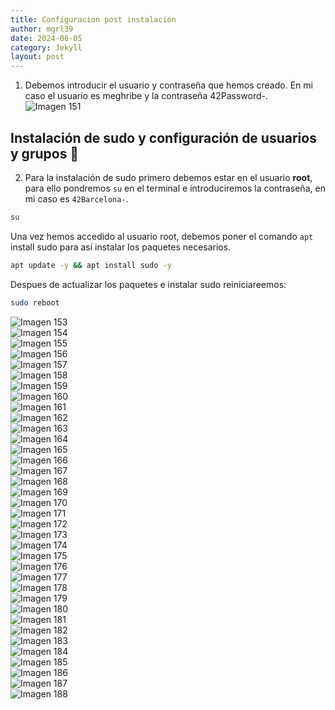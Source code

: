```yaml
---
title: Configuracion post instalacion
author: mgrl39
date: 2024-06-05
category: Jekyll
layout: post
---
```


1. Debemos introducir el usuario y contraseña que hemos creado. En mi caso el usuario es meghribe y la contraseña 42Password-.
![Imagen 151](https://raw.githubusercontent.com/mgrl39/Born2BeRoot/main/steps/b2br_img_151.png) 
## Instalación de sudo y configuración de usuarios y grupos 👤
2. Para la instalación de sudo primero debemos estar en el usuario **root**, para ello pondremos `su` en el terminal e introduciremos la contraseña, en mi caso es `42Barcelona-`.
```bash
su
```
Una vez hemos accedido al usuario root, debemos poner el comando `apt` install sudo para así instalar los paquetes necesarios.
```bash
apt update -y && apt install sudo -y
```
Despues de actualizar los paquetes e instalar sudo reiniciareemos:
```bash
sudo reboot
```
![Imagen 153](https://raw.githubusercontent.com/mgrl39/Born2BeRoot/main/steps/b2br_img_153.png)  
![Imagen 154](https://raw.githubusercontent.com/mgrl39/Born2BeRoot/main/steps/b2br_img_154.png)  
![Imagen 155](https://raw.githubusercontent.com/mgrl39/Born2BeRoot/main/steps/b2br_img_155.png)  
![Imagen 156](https://raw.githubusercontent.com/mgrl39/Born2BeRoot/main/steps/b2br_img_156.png)  
![Imagen 157](https://raw.githubusercontent.com/mgrl39/Born2BeRoot/main/steps/b2br_img_157.png)  
![Imagen 158](https://raw.githubusercontent.com/mgrl39/Born2BeRoot/main/steps/b2br_img_158.png)  
![Imagen 159](https://raw.githubusercontent.com/mgrl39/Born2BeRoot/main/steps/b2br_img_159.png)  
![Imagen 160](https://raw.githubusercontent.com/mgrl39/Born2BeRoot/main/steps/b2br_img_160.png)  
![Imagen 161](https://raw.githubusercontent.com/mgrl39/Born2BeRoot/main/steps/b2br_img_161.png)  
![Imagen 162](https://raw.githubusercontent.com/mgrl39/Born2BeRoot/main/steps/b2br_img_162.png)  
![Imagen 163](https://raw.githubusercontent.com/mgrl39/Born2BeRoot/main/steps/b2br_img_163.png)  
![Imagen 164](https://raw.githubusercontent.com/mgrl39/Born2BeRoot/main/steps/b2br_img_164.png)  
![Imagen 165](https://raw.githubusercontent.com/mgrl39/Born2BeRoot/main/steps/b2br_img_165.png)  
![Imagen 166](https://raw.githubusercontent.com/mgrl39/Born2BeRoot/main/steps/b2br_img_166.png)  
![Imagen 167](https://raw.githubusercontent.com/mgrl39/Born2BeRoot/main/steps/b2br_img_167.png)  
![Imagen 168](https://raw.githubusercontent.com/mgrl39/Born2BeRoot/main/steps/b2br_img_168.png)  
![Imagen 169](https://raw.githubusercontent.com/mgrl39/Born2BeRoot/main/steps/b2br_img_169.png)  
![Imagen 170](https://raw.githubusercontent.com/mgrl39/Born2BeRoot/main/steps/b2br_img_170.png)  
![Imagen 171](https://raw.githubusercontent.com/mgrl39/Born2BeRoot/main/steps/b2br_img_171.png)  
![Imagen 172](https://raw.githubusercontent.com/mgrl39/Born2BeRoot/main/steps/b2br_img_172.png)  
![Imagen 173](https://raw.githubusercontent.com/mgrl39/Born2BeRoot/main/steps/b2br_img_173.png)  
![Imagen 174](https://raw.githubusercontent.com/mgrl39/Born2BeRoot/main/steps/b2br_img_174.png)  
![Imagen 175](https://raw.githubusercontent.com/mgrl39/Born2BeRoot/main/steps/b2br_img_175.png)  
![Imagen 176](https://raw.githubusercontent.com/mgrl39/Born2BeRoot/main/steps/b2br_img_176.png)  
![Imagen 177](https://raw.githubusercontent.com/mgrl39/Born2BeRoot/main/steps/b2br_img_177.png)  
![Imagen 178](https://raw.githubusercontent.com/mgrl39/Born2BeRoot/main/steps/b2br_img_178.png)  
![Imagen 179](https://raw.githubusercontent.com/mgrl39/Born2BeRoot/main/steps/b2br_img_179.png)  
![Imagen 180](https://raw.githubusercontent.com/mgrl39/Born2BeRoot/main/steps/b2br_img_180.png)  
![Imagen 181](https://raw.githubusercontent.com/mgrl39/Born2BeRoot/main/steps/b2br_img_181.png)  
![Imagen 182](https://raw.githubusercontent.com/mgrl39/Born2BeRoot/main/steps/b2br_img_182.png)  
![Imagen 183](https://raw.githubusercontent.com/mgrl39/Born2BeRoot/main/steps/b2br_img_183.png)  
![Imagen 184](https://raw.githubusercontent.com/mgrl39/Born2BeRoot/main/steps/b2br_img_184.png)  
![Imagen 185](https://raw.githubusercontent.com/mgrl39/Born2BeRoot/main/steps/b2br_img_185.png)  
![Imagen 186](https://raw.githubusercontent.com/mgrl39/Born2BeRoot/main/steps/b2br_img_186.png)  
![Imagen 187](https://raw.githubusercontent.com/mgrl39/Born2BeRoot/main/steps/b2br_img_187.png)  
![Imagen 188](https://raw.githubusercontent.com/mgrl39/Born2BeRoot/main/steps/b2br_img_188.png)
